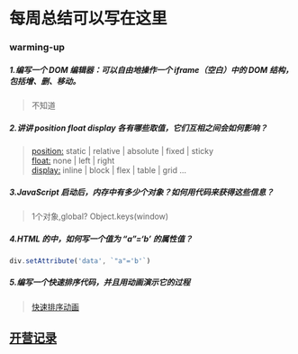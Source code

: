 # 每周总结可以写在这里

### warming-up

##### 1.编写一个 DOM 编辑器：可以自由地操作一个 iframe（空白）中的 DOM 结构，包括增、删、移动。
> 不知道

##### 2.讲讲 position float display 各有哪些取值，它们互相之间会如何影响？
> [position:](https://developer.mozilla.org/zh-CN/docs/Web/CSS/position) static | relative | absolute | fixed | sticky  
> [float:](https://developer.mozilla.org/zh-CN/docs/CSS/float) none | left | right  
> [display:](https://developer.mozilla.org/zh-CN/docs/Web/CSS/display) inline | block | flex | table | grid ...   

##### 3.JavaScript 启动后，内存中有多少个对象？如何用代码来获得这些信息？
> 1个对象,global? Object.keys(window)

##### 4.HTML 的中，如何写一个值为 “a”=‘b’ 的属性值？
```js
div.setAttribute('data', `"a"='b'`)
```

##### 5.编写一个快速排序代码，并且用动画演示它的过程

>  [快速排序动画](https://jtr354.github.io/Frontend-01-Template/warming-up/5-quick-sort/qucik-sort.html)

## [开营记录](https://github.com/JTR354/Frontend-01-Template/blob/master/warming-up/NOTE.md)